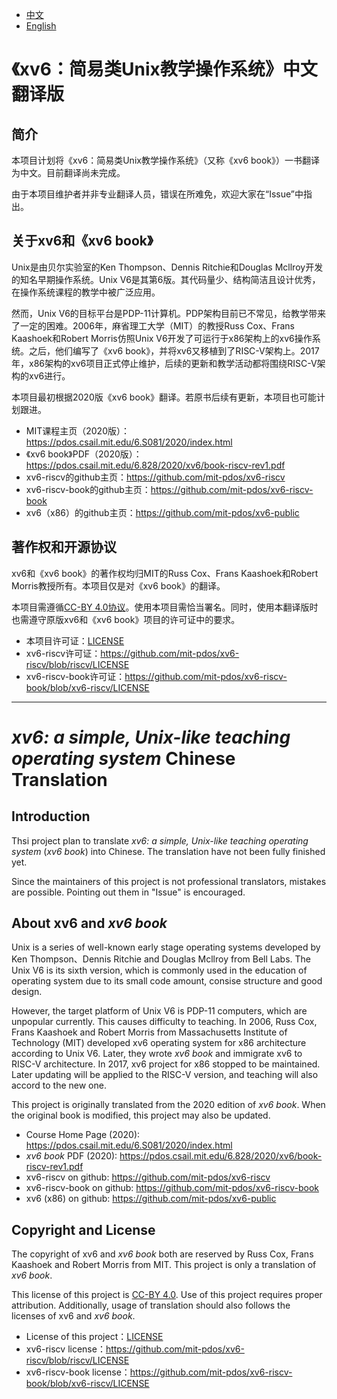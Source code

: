 + [中文](#cn-title)
+ [English](#en-title)

# 《xv6：简易类Unix教学操作系统》中文翻译版 <a id="cn-title"></a>

## 简介

本项目计划将《xv6：简易类Unix教学操作系统》（又称《xv6 book》）一书翻译为中文。目前翻译尚未完成。

由于本项目维护者并非专业翻译人员，错误在所难免，欢迎大家在“Issue”中指出。

## 关于xv6和《xv6 book》

Unix是由贝尔实验室的Ken Thompson、Dennis Ritchie和Douglas Mcllroy开发的知名早期操作系统。Unix V6是其第6版。其代码量少、结构简洁且设计优秀，在操作系统课程的教学中被广泛应用。

然而，Unix V6的目标平台是PDP-11计算机。PDP架构目前已不常见，给教学带来了一定的困难。2006年，麻省理工大学（MIT）的教授Russ Cox、Frans Kaashoek和Robert Morris仿照Unix V6开发了可运行于x86架构上的xv6操作系统。之后，他们编写了《xv6 book》，并将xv6又移植到了RISC-V架构上。2017年，x86架构的xv6项目正式停止维护，后续的更新和教学活动都将围绕RISC-V架构的xv6进行。

本项目最初根据2020版《xv6 book》翻译。若原书后续有更新，本项目也可能计划跟进。

+ MIT课程主页（2020版）：https://pdos.csail.mit.edu/6.S081/2020/index.html
+ 《xv6 book》PDF（2020版）：https://pdos.csail.mit.edu/6.828/2020/xv6/book-riscv-rev1.pdf
+ xv6-riscv的github主页：https://github.com/mit-pdos/xv6-riscv
+ xv6-riscv-book的github主页：https://github.com/mit-pdos/xv6-riscv-book
+ xv6（x86）的github主页：https://github.com/mit-pdos/xv6-public

## 著作权和开源协议

xv6和《xv6 book》的著作权均归MIT的Russ Cox、Frans Kaashoek和Robert Morris教授所有。本项目仅是对《xv6 book》的翻译。

本项目需遵循[CC-BY 4.0协议](https://creativecommons.org/licenses/by/4.0)。使用本项目需恰当署名。同时，使用本翻译版时也需遵守原版xv6和《xv6 book》项目的许可证中的要求。

+ 本项目许可证：[LICENSE](../LICENSE)
+ xv6-riscv许可证：https://github.com/mit-pdos/xv6-riscv/blob/riscv/LICENSE
+ xv6-riscv-book许可证：https://github.com/mit-pdos/xv6-riscv-book/blob/xv6-riscv/LICENSE


---------------------------------------------------


# *xv6: a simple, Unix-like teaching operating system* Chinese Translation <a id="en-title"></a>

## Introduction

Thsi project plan to translate *xv6: a simple, Unix-like teaching operating system* (*xv6 book*) into Chinese. The translation have not been fully finished yet.

Since the maintainers of this project is not professional translators, mistakes are possible. Pointing out them in "Issue" is encouraged.

## About xv6 and *xv6 book*

Unix is a series of well-known early stage operating systems developed by Ken Thompson、Dennis Ritchie and Douglas Mcllroy from Bell Labs. The Unix V6 is its sixth version, which is commonly used in the education of operating system due to its small code amount, consise structure and good design.

However, the target platform of Unix V6 is PDP-11 computers, which are unpopular currently. This causes difficulty to teaching. In 2006, Russ Cox, Frans Kaashoek and Robert Morris from Massachusetts Institute of Technology (MIT) developed xv6 operating system for x86 architecture according to Unix V6. Later, they wrote *xv6 book* and immigrate xv6 to RISC-V architecture. In 2017, xv6 project for x86 stopped to be maintained. Later updating will be applied to the RISC-V version, and teaching will also accord to the new one.

This project is originally translated from the 2020 edition of *xv6 book*. When the original book is modified, this project may also be updated.

+ Course Home Page (2020): https://pdos.csail.mit.edu/6.S081/2020/index.html
+ *xv6 book* PDF (2020): https://pdos.csail.mit.edu/6.828/2020/xv6/book-riscv-rev1.pdf
+ xv6-riscv on github: https://github.com/mit-pdos/xv6-riscv
+ xv6-riscv-book on github: https://github.com/mit-pdos/xv6-riscv-book
+ xv6 (x86) on github: https://github.com/mit-pdos/xv6-public

## Copyright and License

The copyright of xv6 and *xv6 book* both are reserved by Russ Cox, Frans Kaashoek and Robert Morris from MIT. This project is only a translation of *xv6 book*.

This license of this project is [CC-BY 4.0](https://creativecommons.org/licenses/by/4.0). Use of this project requires proper attribution. Additionally, usage of translation should also follows the licenses of xv6 and *xv6 book*.

+ License of this project：[LICENSE](LICENSE)
+ xv6-riscv license：https://github.com/mit-pdos/xv6-riscv/blob/riscv/LICENSE
+ xv6-riscv-book license：https://github.com/mit-pdos/xv6-riscv-book/blob/xv6-riscv/LICENSE